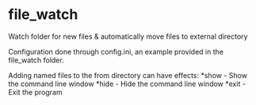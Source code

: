 # file_watch
Watch folder for new files &amp; automatically move files to external directory

Configuration done through config.ini, an example provided in the file_watch folder.

Adding named files to the from directory can have effects:
  *show - Show the command line window
  *hide - Hide the command line window
  *exit - Exit the program
